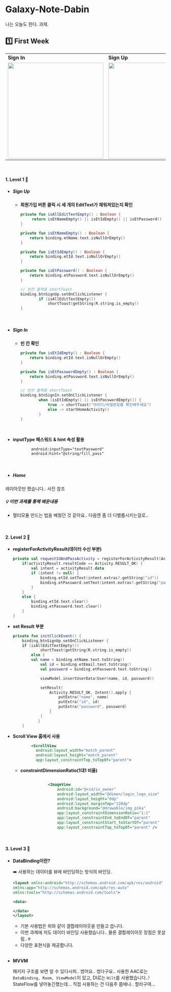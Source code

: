 # Galaxy-Note-Dabin
나는 오늘도 한다. 과제.
## :one: First Week

<table class="tg">
<tbody>
    <tr>
      <td><b>Sign In</b></td>
      <td><b>Sign Up</b></td>
      <td><b>Home</b></td>
    </tr>
  <tr>
    <td><img src="https://user-images.githubusercontent.com/70698151/162624575-e82b2b4a-a45d-471e-a6d5-353fb089b611.png" width="300px"/></td>
    <td><img src="https://user-images.githubusercontent.com/70698151/162624588-dfecaf1f-e606-4b9f-b309-7be900c70d4c.png"  width="300px"/></td>
  	<td><img src="https://user-images.githubusercontent.com/70698151/162624562-07c33265-9716-4ece-ba18-9ec12d9a3b18.png"  width="300px"/></td>
	</tr>
</tbody>
</table>

<br>

#### 1. Level 1 :baby:

- ##### Sign Up

  - **회원가입 버튼 클릭 시 세 개의 EditText가 채워져있는지 확인**

    ```kotlin
    private fun isAllEditTextEmpty() : Boolean {
         return isEtNameEmpty() || isEtIdEmpty() || isEtPassword()
    }
    
    private fun isEtNameEmpty() : Boolean {
        return binding.etName.text.isNullOrEmpty()
    }
    
    private fun isEtIdEmpty() : Boolean {
        return binding.etId.text.isNullOrEmpty()
    }
    
    private fun isEtPassword() : Boolean {
        return binding.etPassword.text.isNullOrEmpty()
    }
    
    // 빈칸 출력용 shortToast
    binding.btnSignUp.setOnClickListener {
            if (isAllEditTextEmpty())
                shortToast(getString(R.string.is_empty))
    }
    ```

<br>

- ##### Sign In

  - **빈 칸 확인**

    ```kotlin
    private fun isEtIdEmpty() : Boolean {
        return binding.etId.text.isNullOrEmpty()
    }
    
    private fun isEtPasswordEmpty() : Boolean {
        return binding.etPassword.text.isNullOrEmpty()
    }
    
    // 빈칸 출력용 shortToast
    binding.btnSignIn.setOnClickListener {
            when (isEtIdEmpty() || isEtPasswordEmpty()) {
                true -> shortToast("아이디/비밀번호를 확인해주세요")
                else -> startHomeActivity()
            }
    }
    ```


<br>

  - **inputType 패스워드 & hint 속성 활용**

    ```xml
            android:inputType="textPassword"
            android:hint="@string/fill_pass"
    ```
<br>

- ##### Home
레이아웃만 짰습니다.. 사진 참조

##### :bulb: 이번 과제를 통해 배운내용

- 멀티모듈 만드는 법을 배웠던 것 같아요.. 다음엔 좀 더 디벨롭시키는걸로..

<br>

#### 2. Level 2 👧
- **registerForActivityResult(데이터 수신 부분)**

    ```kotlin
    private val requestIdAndPassActivity = registerForActivityResult(ActivityResultContracts.StartActivityForResult()) { activityResult ->
        if(activityResult.resultCode == Activity.RESULT_OK) {
            val intent = activityResult.data
            if (intent != null) {
                binding.etId.setText(intent.extras?.getString("id"))
                binding.etPassword.setText(intent.extras?.getString("password"))
            }
        }
        else {
            binding.etId.text.clear()
            binding.etPassword.text.clear()
        }
    }
    ```

- **set Result 부분**

    ```kotlin
    private fun initClickEvent() {
        binding.btnSignUp.setOnClickListener {
        if (isAllEditTextEmpty())
                shortToast(getString(R.string.is_empty))
            else {
            val name = binding.etName.text.toString()
                val id = binding.etEmail.text.toString()
                val password = binding.etPassword.text.toString()

                viewModel.insertUserData(User(name, id, password))

                setResult(
                    Activity.RESULT_OK, Intent().apply {
                        putExtra("name", name)
                        putExtra("id", id)
                        putExtra("password", password)
                    }
                )
               }
        }
    ```

- **Scroll View 홈에서 사용**

  ```xml
          <ScrollView
            android:layout_width="match_parent"
            android:layout_height="match_parent"
            app:layout_constraintTop_toTopOf="parent">

  ```
  
  - **constraintDimensionRatio(1대1 비율)**

    ```xml
    
                <ImageView
                    android:id="@+id/iv_owner"
                    android:layout_width="@dimen/login_logo_size"
                    android:layout_height="0dp"
                    android:layout_marginTop="120dp"
                    android:background="@drawable/img_pika"
                    app:layout_constraintDimensionRatio="1:1"
                    app:layout_constraintEnd_toEndOf="parent"
                    app:layout_constraintStart_toStartOf="parent"
                    app:layout_constraintTop_toTopOf="parent" />
    ```

<br>

#### 3. Level 3 :woman:

- **DataBinding이란?**

  :arrow_right: 사용하는 데이터를 뷰에 바인딩하는 방식의 바인딩.

  
    ```xml    
  <layout xmlns:android="http://schemas.android.com/apk/res/android"
    xmlns:app="http://schemas.android.com/apk/res-auto"
    xmlns:tools="http://schemas.android.com/tools">

    <data>

    </data>
  </layout>
    ```
   - 기본 사용법은 위와 같이 결합레이아웃을 만들고 씁니다.
   - 이번 과제에 저도 데이터 바인딩 사용했습니다.. 물론 결합레이아웃 장점은 못살림..ㅎ
   - 다양한 표현식을 제공합니다.
  <br>

- **MVVM**

  패키지 구조를 보면 알 수 있다시피.. 썼어요.. 썼다구요..
  사용한 AAC로는 `DataBinding, Room, ViewModel`이 있고, DI로는 `Hilt`를 사용했습니다..!
  StateFlow를 넣어놓긴했는데... 직접 사용하는 건 다음주 쯤에나.. 할라구여...
  
<br>
